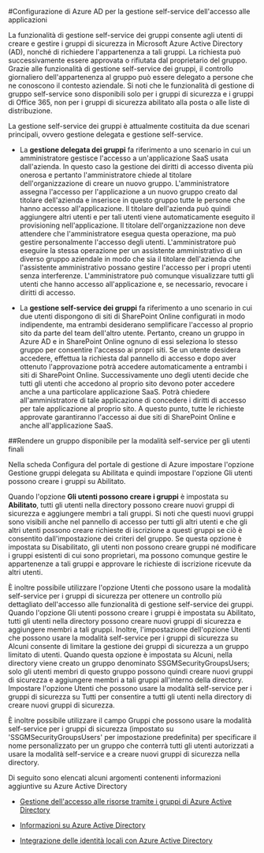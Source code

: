 <properties
	pageTitle="Configurazione di Azure AD per la gestione self-service dell'accesso alle applicazioni| Microsoft Azure"
	description="panoramica della gestione self-service dei gruppi che consente agli utenti di creare e gestire i gruppi di sicurezza in Microsoft Azure Active Directory (AD), nonché di richiedere l'appartenenza a tali gruppi"
	services="active-directory"
	documentationCenter=""
    authors="femila"
	manager="stevenpo" 
	editor=""
	tags="azure-classic-portal"/>

<tags
	ms.service="active-directory"
	ms.workload="identity"
	ms.tgt_pltfrm="na"
	ms.devlang="na"
	ms.topic="article"
	ms.date="10/09/2015"
	ms.author="femila"/>

#Configurazione di Azure AD per la gestione self-service dell'accesso alle applicazioni

La funzionalità di gestione self-service dei gruppi consente agli utenti di creare e gestire i gruppi di sicurezza in Microsoft Azure Active Directory (AD), nonché di richiedere l'appartenenza a tali gruppi. La richiesta può successivamente essere approvata o rifiutata dal proprietario del gruppo. Grazie alle funzionalità di gestione self-service dei gruppi, il controllo giornaliero dell'appartenenza al gruppo può essere delegato a persone che ne conoscono il contesto aziendale. Si noti che le funzionalità di gestione di gruppo self-service sono disponibili solo per i gruppi di sicurezza e i gruppi di Office 365, non per i gruppi di sicurezza abilitato alla posta o alle liste di distribuzione.

La gestione self-service dei gruppi è attualmente costituita da due scenari principali, ovvero gestione delegata e gestione self-service.


- La **gestione delegata dei gruppi** fa riferimento a uno scenario in cui un amministratore gestisce l'accesso a un'applicazione SaaS usata dall'azienda. In questo caso la gestione dei diritti di accesso diventa più onerosa e pertanto l'amministratore chiede al titolare dell'organizzazione di creare un nuovo gruppo. L'amministratore assegna l'accesso per l'applicazione a un nuovo gruppo creato dal titolare dell'azienda e inserisce in questo gruppo tutte le persone che hanno accesso all'applicazione. Il titolare dell'azienda può quindi aggiungere altri utenti e per tali utenti viene automaticamente eseguito il provisioning nell'applicazione. Il titolare dell'organizzazione non deve attendere che l'amministratore esegua questa operazione, ma può gestire personalmente l'accesso degli utenti. L'amministratore può eseguire la stessa operazione per un assistente amministrativo di un diverso gruppo aziendale in modo che sia il titolare dell'azienda che l'assistente amministrativo possano gestire l'accesso per i propri utenti senza interferenze. L'amministratore può comunque visualizzare tutti gli utenti che hanno accesso all'applicazione e, se necessario, revocare i diritti di accesso.


- La **gestione self-service dei gruppi** fa riferimento a uno scenario in cui due utenti dispongono di siti di SharePoint Online configurati in modo indipendente, ma entrambi desiderano semplificare l'accesso al proprio sito da parte del team dell'altro utente. Pertanto, creano un gruppo in Azure AD e in SharePoint Online ognuno di essi seleziona lo stesso gruppo per consentire l'accesso ai propri siti. Se un utente desidera accedere, effettua la richiesta dal pannello di accesso e dopo aver ottenuto l'approvazione potrà accedere automaticamente a entrambi i siti di SharePoint Online. Successivamente uno degli utenti decide che tutti gli utenti che accedono al proprio sito devono poter accedere anche a una particolare applicazione SaaS. Potrà chiedere all'amministratore di tale applicazione di concedere i diritti di accesso per tale applicazione al proprio sito. A questo punto, tutte le richieste approvate garantiranno l'accesso ai due siti di SharePoint Online e anche all'applicazione SaaS.



##Rendere un gruppo disponibile per la modalità self-service per gli utenti finali

Nella scheda Configura del portale di gestione di Azure impostare l'opzione Gestione gruppi delegata su Abilitata e quindi impostare l'opzione Gli utenti possono creare i gruppi su Abilitato.

Quando l'opzione **Gli utenti possono creare i gruppi** è impostata su **Abilitato**, tutti gli utenti nella directory possono creare nuovi gruppi di sicurezza e aggiungere membri a tali gruppi. Si noti che questi nuovi gruppi sono visibili anche nel pannello di accesso per tutti gli altri utenti e che gli altri utenti possono creare richieste di iscrizione a questi gruppi se ciò è consentito dall'impostazione dei criteri del gruppo. Se questa opzione è impostata su Disabilitato, gli utenti non possono creare gruppi né modificare i gruppi esistenti di cui sono proprietari, ma possono comunque gestire le appartenenze a tali gruppi e approvare le richieste di iscrizione ricevute da altri utenti.

È inoltre possibile utilizzare l'opzione Utenti che possono usare la modalità self-service per i gruppi di sicurezza per ottenere un controllo più dettagliato dell'accesso alle funzionalità di gestione self-service dei gruppi. Quando l'opzione Gli utenti possono creare i gruppi è impostata su Abilitato, tutti gli utenti nella directory possono creare nuovi gruppi di sicurezza e aggiungere membri a tali gruppi. Inoltre, l'impostazione dell'opzione Utenti che possono usare la modalità self-service per i gruppi di sicurezza su Alcuni consente di limitare la gestione dei gruppi di sicurezza a un gruppo limitato di utenti. Quando questa opzione è impostata su Alcuni, nella directory viene creato un gruppo denominato SSGMSecurityGroupsUsers; solo gli utenti membri di questo gruppo possono quindi creare nuovi gruppi di sicurezza e aggiungere membri a tali gruppi all'interno della directory. Impostare l'opzione Utenti che possono usare la modalità self-service per i gruppi di sicurezza su Tutti per consentire a tutti gli utenti nella directory di creare nuovi gruppi di sicurezza.

È inoltre possibile utilizzare il campo Gruppi che possono usare la modalità self-service per i gruppi di sicurezza (impostato su 'SSGMSecurityGroupsUsers' per impostazione predefinita) per specificare il nome personalizzato per un gruppo che conterrà tutti gli utenti autorizzati a usare la modalità self-service e a creare nuovi gruppi di sicurezza nella directory.

Di seguito sono elencati alcuni argomenti contenenti informazioni aggiuntive su Azure Active Directory

* [Gestione dell'accesso alle risorse tramite i gruppi di Azure Active Directory](active-directory-manage-groups.md)

* [Informazioni su Azure Active Directory](active-directory-whatis.md)

* [Integrazione delle identità locali con Azure Active Directory](active-directory-aadconnect.md)

<!---HONumber=Oct15_HO3-->
